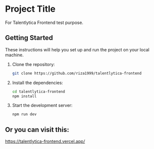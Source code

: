 # Project Title

For Talentlytica Frontend test purpose.

## Getting Started

These instructions will help you set up and run the project on your local machine. 

1. Clone the repository:

   ```bash
   git clone https://github.com/riza1999/talentlytica-frontend

2. Install the dependencies:
    
    ```bash
    cd talentlytica-frontend
    npm install
3. Start the development server:
    ```bash
    npm run dev

## Or you can visit this:
https://talentlytica-frontend.vercel.app/